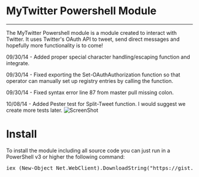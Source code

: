 # MyTwitter Powershell Module
- - -
The MyTwitter Powershell module is a module created to interact with Twitter.  It uses Twitter's OAuth API to tweet, send direct messages and hopefully more functionality is to come!

09/30/14 - Added proper special character handling/escaping function and integrate.  

09/30/14 - Fixed exporting the Set-OAuthAuthorization function so that operator can manually set up registry entries by calling the function.  

09/30/14 - Fixed syntax error line 87 from master pull missing colon.

10/08/14 - Added Pester test for Split-Tweet function. I would suggest we create more tests later.
![ScreenShot](https://raw.githubusercontent.com/MyTwitter/MyTwitter/master/PesterSplitTweet.gif)

# Install
To install the module including all source code you can just run in a PowerShell v3 or higher the following command:
<pre>
iex (New-Object Net.WebClient).DownloadString("https://gist.githubusercontent.com/stefanstranger/2138dc710576bc40b64b/raw/bfd25a0e7363e9a1906908b0695ebcffaa508276/InstallMyTwitterModule")
</pre>
